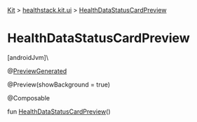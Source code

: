 
[Kit](../../kit.html) > [healthstack.kit.ui](index.html) > [HealthDataStatusCardPreview](-health-data-status-card-preview.html)



# HealthDataStatusCardPreview



[androidJvm]\




@[PreviewGenerated](../healthstack.kit.annotation/-preview-generated/index.html)



@Preview(showBackground = true)



@Composable



fun [HealthDataStatusCardPreview](-health-data-status-card-preview.html)()




